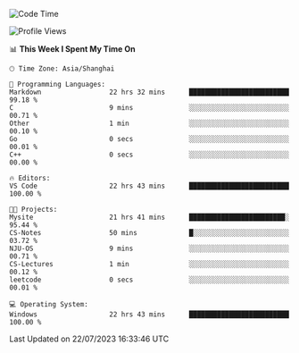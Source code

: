 <!--START_SECTION:waka-->
![Code Time](http://img.shields.io/badge/Code%20Time-1%2C065%20hrs%2010%20mins-blue)

![Profile Views](http://img.shields.io/badge/Profile%20Views-3-blue)

📊 **This Week I Spent My Time On** 

```text
🕑︎ Time Zone: Asia/Shanghai

💬 Programming Languages: 
Markdown                 22 hrs 32 mins      █████████████████████████   99.18 % 
C                        9 mins              ░░░░░░░░░░░░░░░░░░░░░░░░░   00.71 % 
Other                    1 min               ░░░░░░░░░░░░░░░░░░░░░░░░░   00.10 % 
Go                       0 secs              ░░░░░░░░░░░░░░░░░░░░░░░░░   00.01 % 
C++                      0 secs              ░░░░░░░░░░░░░░░░░░░░░░░░░   00.00 % 

🔥 Editors: 
VS Code                  22 hrs 43 mins      █████████████████████████   100.00 % 

🐱‍💻 Projects: 
Mysite                   21 hrs 41 mins      ████████████████████████░   95.44 % 
CS-Notes                 50 mins             █░░░░░░░░░░░░░░░░░░░░░░░░   03.72 % 
NJU-OS                   9 mins              ░░░░░░░░░░░░░░░░░░░░░░░░░   00.71 % 
CS-Lectures              1 min               ░░░░░░░░░░░░░░░░░░░░░░░░░   00.12 % 
leetcode                 0 secs              ░░░░░░░░░░░░░░░░░░░░░░░░░   00.01 % 

💻 Operating System: 
Windows                  22 hrs 43 mins      █████████████████████████   100.00 % 
```


 Last Updated on 22/07/2023 16:33:46 UTC
<!--END_SECTION:waka-->